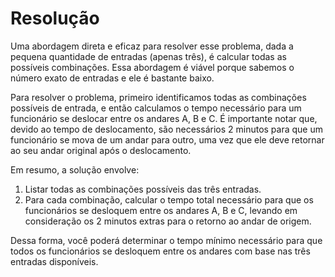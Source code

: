 # Resolução

Uma abordagem direta e eficaz para resolver esse problema, dada a pequena quantidade de entradas (apenas três), é calcular todas as possíveis combinações. Essa abordagem é viável porque sabemos o número exato de entradas e ele é bastante baixo.

Para resolver o problema, primeiro identificamos todas as combinações possíveis de entrada, e então calculamos o tempo necessário para um funcionário se deslocar entre os andares A, B e C. É importante notar que, devido ao tempo de deslocamento, são necessários 2 minutos para que um funcionário se mova de um andar para outro, uma vez que ele deve retornar ao seu andar original após o deslocamento.

Em resumo, a solução envolve:
1. Listar todas as combinações possíveis das três entradas.
2. Para cada combinação, calcular o tempo total necessário para que os funcionários se desloquem entre os andares A, B e C, levando em consideração os 2 minutos extras para o retorno ao andar de origem.

Dessa forma, você poderá determinar o tempo mínimo necessário para que todos os funcionários se desloquem entre os andares com base nas três entradas disponíveis.